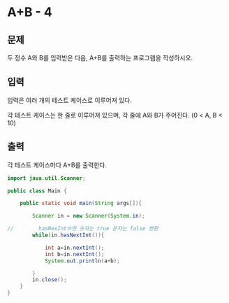 # A+B - 4

## 문제
두 정수 A와 B를 입력받은 다음, A+B를 출력하는 프로그램을 작성하시오.

## 입력
입력은 여러 개의 테스트 케이스로 이루어져 있다.

각 테스트 케이스는 한 줄로 이루어져 있으며, 각 줄에 A와 B가 주어진다. (0 < A, B < 10)

## 출력
각 테스트 케이스마다 A+B를 출력한다.

```java
import java.util.Scanner;

public class Main {

    public static void main(String args[]){

        Scanner in = new Scanner(System.in);

//        hasNexInt쓰면 숫자는 true 문자는 false 변환
        while(in.hasNextInt()){

            int a=in.nextInt();
            int b=in.nextInt();
            System.out.println(a+b);

        }
        in.close();
    }
}

```